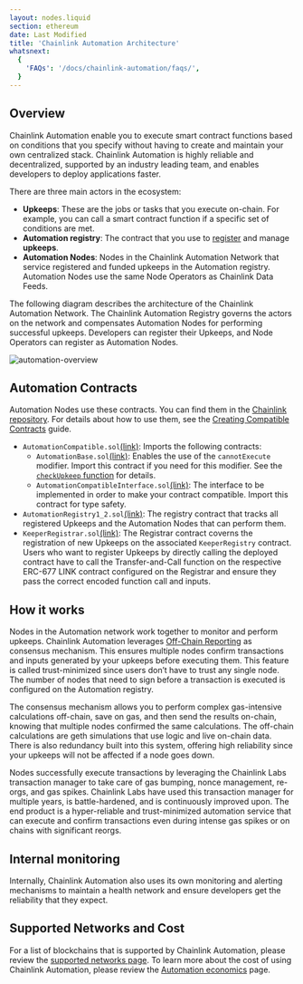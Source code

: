 ```yaml
---
layout: nodes.liquid
section: ethereum
date: Last Modified
title: 'Chainlink Automation Architecture'
whatsnext:
  {
    'FAQs': '/docs/chainlink-automation/faqs/',
  }
---
```


## Overview

Chainlink Automation enable you to execute smart contract functions based on conditions that you specify without having to create and maintain your own centralized stack. Chainlink Automation is highly reliable and decentralized, supported by an industry leading team, and enables developers to deploy applications faster.

There are three main actors in the ecosystem:

- **Upkeeps**: These are the jobs or tasks that you execute on-chain. For example, you can call a smart contract function if a specific set of conditions are met.
- **Automation registry**: The contract that you use to [register](../register-upkeep/) and manage **upkeeps**.
- **Automation Nodes**: Nodes in the Chainlink Automation Network that service registered and funded upkeeps in the Automation registry. Automation Nodes use the same Node Operators as Chainlink Data Feeds.

The following diagram describes the architecture of the Chainlink Automation Network. The Chainlink Automation Registry governs the actors on the network and compensates Automation Nodes for performing successful upkeeps. Developers can register their Upkeeps, and Node Operators can register as Automation Nodes.

![automation-overview](/images/contract-devs/automation/automation-overview.png)

## Automation Contracts

Automation Nodes use these contracts. You can find them in the [Chainlink repository](https://github.com/smartcontractkit/chainlink/tree/develop/contracts/src/v0.8). For details about how to use them, see the [Creating Compatible Contracts](../compatible-contracts/) guide.

+ `AutomationCompatible.sol`[(link)](https://github.com/smartcontractkit/chainlink/blob/develop/contracts/src/v0.8/AutomationCompatible.sol): Imports the following contracts:
  + `AutomationBase.sol`[(link)](https://github.com/smartcontractkit/chainlink/blob/develop/contracts/src/v0.8/AutomationBase.sol): Enables the use of the `cannotExecute` modifier. Import this contract if you need for this modifier. See the [`checkUpkeep` function](/docs/chainlink-automation/compatible-contracts#checkupkeep-function) for details.
  + `AutomationCompatibleInterface.sol`[(link)](https://github.com/smartcontractkit/chainlink/blob/develop/contracts/src/v0.8/interfaces/AutomationCompatibleInterface.sol): The interface to be implemented in order to make your contract compatible. Import this contract for type safety.
+ `AutomationRegistry1_2.sol`[(link)](https://github.com/smartcontractkit/chainlink/blob/develop/contracts/src/v0.8/AutomationRegistry1_2.sol): The registry contract that tracks all registered Upkeeps and the Automation Nodes that can perform them.
+ `KeeperRegistrar.sol`[(link)](https://github.com/smartcontractkit/chainlink/blob/develop/contracts/src/v0.8/KeeperRegistrar.sol): The Registrar contract coverns the registration of new Upkeeps on the associated `KeeperRegistry` contract. Users who want to register Upkeeps by directly calling the deployed contract have to call the Transfer-and-Call function on the respective ERC-677 LINK contract configured on the Registrar and ensure they pass the correct encoded function call and inputs. 

## How it works

Nodes in the Automation network work together to monitor and perform upkeeps. Chainlink Automation leverages [Off-Chain Reporting](https://docs.chain.link/docs/off-chain-reporting/) as consensus mechanism. This ensures multiple nodes confirm transactions and inputs generated by your upkeeps before executing them. This feature is called trust-minimized since users don’t have to trust any single node. The number of nodes that need to sign before a transaction is executed is configured on the Automation registry. 

The consensus mechanism allows you to perform complex gas-intensive calculations off-chain, save on gas, and then send the results on-chain, knowing that multiple nodes confirmed the same calculations. The off-chain calculations are geth simulations that use logic and live on-chain data. There is also redundancy built into this system, offering high reliability since your upkeeps will not be affected if a node goes down.

Nodes successfully execute transactions by leveraging the Chainlink Labs transaction manager to take care of gas bumping, nonce management, re-orgs, and gas spikes. Chainlink Labs have used this transaction manager for multiple years, is battle-hardened, and is continuously improved upon. The end product is a hyper-reliable and trust-minimized automation service that can execute and confirm transactions even during intense gas spikes or on chains with significant reorgs.

## Internal monitoring

Internally, Chainlink Automation also uses its own monitoring and alerting mechanisms to maintain a health network and ensure developers get the reliability that they expect.

## Supported Networks and Cost

For a list of blockchains that is supported by Chainlink Automation, please review the [supported networks page](../supported-networks). To learn more about the cost of using Chainlink Automation, please review the [Automation economics](../automation-economics) page.
